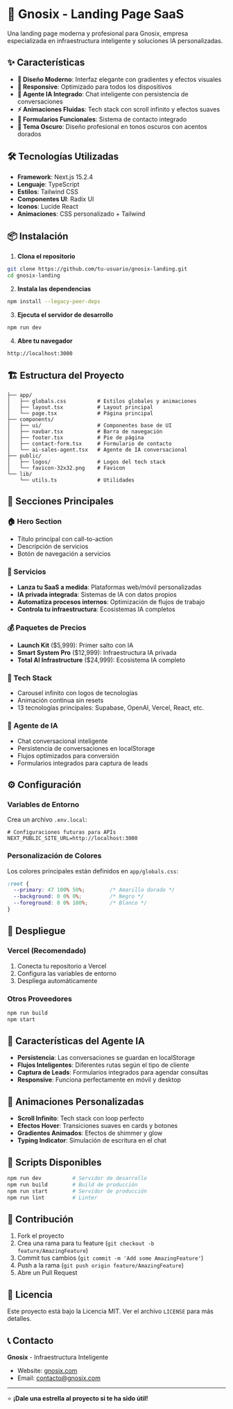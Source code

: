 # 🚀 Gnosix - Landing Page SaaS

Una landing page moderna y profesional para Gnosix, empresa especializada en infraestructura inteligente y soluciones IA personalizadas.

## ✨ Características

- **🎨 Diseño Moderno**: Interfaz elegante con gradientes y efectos visuales
- **📱 Responsive**: Optimizado para todos los dispositivos
- **🤖 Agente IA Integrado**: Chat inteligente con persistencia de conversaciones
- **⚡ Animaciones Fluidas**: Tech stack con scroll infinito y efectos suaves
- **📧 Formularios Funcionales**: Sistema de contacto integrado
- **🌙 Tema Oscuro**: Diseño profesional en tonos oscuros con acentos dorados

## 🛠️ Tecnologías Utilizadas

- **Framework**: Next.js 15.2.4
- **Lenguaje**: TypeScript
- **Estilos**: Tailwind CSS
- **Componentes UI**: Radix UI
- **Iconos**: Lucide React
- **Animaciones**: CSS personalizado + Tailwind

## 📦 Instalación

1. **Clona el repositorio**
```bash
git clone https://github.com/tu-usuario/gnosix-landing.git
cd gnosix-landing
```

2. **Instala las dependencias**
```bash
npm install --legacy-peer-deps
```

3. **Ejecuta el servidor de desarrollo**
```bash
npm run dev
```

4. **Abre tu navegador**
```
http://localhost:3000
```

## 🏗️ Estructura del Proyecto

```
├── app/
│   ├── globals.css          # Estilos globales y animaciones
│   ├── layout.tsx           # Layout principal
│   └── page.tsx             # Página principal
├── components/
│   ├── ui/                  # Componentes base de UI
│   ├── navbar.tsx           # Barra de navegación
│   ├── footer.tsx           # Pie de página
│   ├── contact-form.tsx     # Formulario de contacto
│   └── ai-sales-agent.tsx   # Agente de IA conversacional
├── public/
│   ├── logos/               # Logos del tech stack
│   └── favicon-32x32.png    # Favicon
└── lib/
    └── utils.ts             # Utilidades
```

## 🎯 Secciones Principales

### 🏠 Hero Section
- Título principal con call-to-action
- Descripción de servicios
- Botón de navegación a servicios

### 💼 Servicios
- **Lanza tu SaaS a medida**: Plataformas web/móvil personalizadas
- **IA privada integrada**: Sistemas de IA con datos propios
- **Automatiza procesos internos**: Optimización de flujos de trabajo
- **Controla tu infraestructura**: Ecosistemas IA completos

### 💰 Paquetes de Precios
- **Launch Kit** ($5,999): Primer salto con IA
- **Smart System Pro** ($12,999): Infraestructura IA privada
- **Total AI Infrastructure** ($24,999): Ecosistema IA completo

### 🔧 Tech Stack
- Carousel infinito con logos de tecnologías
- Animación continua sin resets
- 13 tecnologías principales: Supabase, OpenAI, Vercel, React, etc.

### 🤖 Agente de IA
- Chat conversacional inteligente
- Persistencia de conversaciones en localStorage
- Flujos optimizados para conversión
- Formularios integrados para captura de leads

## ⚙️ Configuración

### Variables de Entorno
Crea un archivo `.env.local`:

```env
# Configuraciones futuras para APIs
NEXT_PUBLIC_SITE_URL=http://localhost:3000
```

### Personalización de Colores
Los colores principales están definidos en `app/globals.css`:

```css
:root {
  --primary: 47 100% 50%;        /* Amarillo dorado */
  --background: 0 0% 0%;         /* Negro */
  --foreground: 0 0% 100%;       /* Blanco */
}
```

## 🚀 Despliegue

### Vercel (Recomendado)
1. Conecta tu repositorio a Vercel
2. Configura las variables de entorno
3. Despliega automáticamente

### Otros Proveedores
```bash
npm run build
npm start
```

## 📱 Características del Agente IA

- **Persistencia**: Las conversaciones se guardan en localStorage
- **Flujos Inteligentes**: Diferentes rutas según el tipo de cliente
- **Captura de Leads**: Formularios integrados para agendar consultas
- **Responsive**: Funciona perfectamente en móvil y desktop

## 🎨 Animaciones Personalizadas

- **Scroll Infinito**: Tech stack con loop perfecto
- **Efectos Hover**: Transiciones suaves en cards y botones
- **Gradientes Animados**: Efectos de shimmer y glow
- **Typing Indicator**: Simulación de escritura en el chat

## 📄 Scripts Disponibles

```bash
npm run dev          # Servidor de desarrollo
npm run build        # Build de producción
npm run start        # Servidor de producción
npm run lint         # Linter
```

## 🤝 Contribución

1. Fork el proyecto
2. Crea una rama para tu feature (`git checkout -b feature/AmazingFeature`)
3. Commit tus cambios (`git commit -m 'Add some AmazingFeature'`)
4. Push a la rama (`git push origin feature/AmazingFeature`)
5. Abre un Pull Request

## 📝 Licencia

Este proyecto está bajo la Licencia MIT. Ver el archivo `LICENSE` para más detalles.

## 📞 Contacto

**Gnosix** - Infraestructura Inteligente
- Website: [gnosix.com](https://gnosix.com)
- Email: contacto@gnosix.com

---

⭐ **¡Dale una estrella al proyecto si te ha sido útil!** 